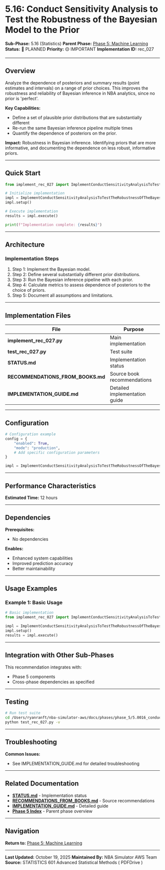 # 5.16: Conduct Sensitivity Analysis to Test the Robustness of the Bayesian Model to the Prior

**Sub-Phase:** 5.16 (Statistics)
**Parent Phase:** [Phase 5: Machine Learning](../PHASE_5_INDEX.md)
**Status:** 🔵 PLANNED
**Priority:** 🟡 IMPORTANT
**Implementation ID:** rec_027

---

## Overview

Analyze the dependence of posteriors and summary results (point estimates and intervals) on a range of prior choices.  This improves the robustness and reliability of Bayesian inference in NBA analytics, since no prior is 'perfect'.

**Key Capabilities:**
- Define a set of plausible prior distributions that are substantially different
- Re-run the same Bayesian inference pipeline multiple times
- Quantify the dependence of posteriors on the prior.

**Impact:**
Robustness in Bayesian inference. Identifying priors that are more informative, and documenting the dependence on less robust, informative priors.

---

## Quick Start

```python
from implement_rec_027 import ImplementConductSensitivityAnalysisToTestTheRobustnessOfTheBayesianModelToThePrior

# Initialize implementation
impl = ImplementConductSensitivityAnalysisToTestTheRobustnessOfTheBayesianModelToThePrior()
impl.setup()

# Execute implementation
results = impl.execute()

print(f"Implementation complete: {results}")
```

---

## Architecture

### Implementation Steps

1. Step 1: Implement the Bayesian model.
2. Step 2: Define several substantially different prior distributions.
3. Step 3: Run the Bayesian inference pipeline with each prior.
4. Step 4: Calculate metrics to assess dependence of posteriors to the choice of priors.
5. Step 5: Document all assumptions and limitations.

---

## Implementation Files

| File | Purpose |
|------|---------|
| **implement_rec_027.py** | Main implementation |
| **test_rec_027.py** | Test suite |
| **STATUS.md** | Implementation status |
| **RECOMMENDATIONS_FROM_BOOKS.md** | Source book recommendations |
| **IMPLEMENTATION_GUIDE.md** | Detailed implementation guide |

---

## Configuration

```python
# Configuration example
config = {
    "enabled": True,
    "mode": "production",
    # Add specific configuration parameters
}

impl = ImplementConductSensitivityAnalysisToTestTheRobustnessOfTheBayesianModelToThePrior(config=config)
```

---

## Performance Characteristics

**Estimated Time:** 12 hours

---

## Dependencies

**Prerequisites:**
- No dependencies

**Enables:**
- Enhanced system capabilities
- Improved prediction accuracy
- Better maintainability

---

## Usage Examples

### Example 1: Basic Usage

```python
# Basic implementation
from implement_rec_027 import ImplementConductSensitivityAnalysisToTestTheRobustnessOfTheBayesianModelToThePrior

impl = ImplementConductSensitivityAnalysisToTestTheRobustnessOfTheBayesianModelToThePrior()
impl.setup()
results = impl.execute()
```

---

## Integration with Other Sub-Phases

This recommendation integrates with:
- Phase 5 components
- Cross-phase dependencies as specified

---

## Testing

```bash
# Run test suite
cd /Users/ryanranft/nba-simulator-aws/docs/phases/phase_5/5.0016_conduct_sensitivity_analysis_to_test_the_robustness_of_the_b
python test_rec_027.py -v
```

---

## Troubleshooting

**Common Issues:**
- See IMPLEMENTATION_GUIDE.md for detailed troubleshooting

---

## Related Documentation

- **[STATUS.md](STATUS.md)** - Implementation status
- **[RECOMMENDATIONS_FROM_BOOKS.md](RECOMMENDATIONS_FROM_BOOKS.md)** - Source recommendations
- **[IMPLEMENTATION_GUIDE.md](IMPLEMENTATION_GUIDE.md)** - Detailed guide
- **[Phase 5 Index](../PHASE_5_INDEX.md)** - Parent phase overview

---

## Navigation

**Return to:** [Phase 5: Machine Learning](../PHASE_5_INDEX.md)

---

**Last Updated:** October 19, 2025
**Maintained By:** NBA Simulator AWS Team
**Source:** STATISTICS 601 Advanced Statistical Methods ( PDFDrive )
